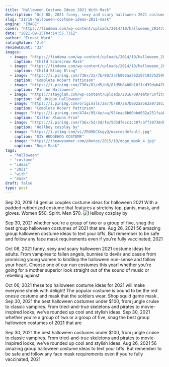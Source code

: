 ```yaml
---
title: "Halloween Costume Ideas 2021 With Mask"
description: "Oct 08, 2021 funny, sexy and scary halloween 2021 costume ideas for adults. From vampires to fallen angels, bunnies to devils and cassie from promising young women to kim"
slug: "21718-halloween-costume-ideas-2021-mask"
engine: "IMAGE"
cover: "https://findema.com/wp-content/uploads/2014/10/halloween_20147231.jpg"
date: "2021-09-25T04:14:55.731Z"
author: "Ernest Ward"
ratingValue: "2.6"
reviewCount: "32"
images:
  - image: "https://findema.com/wp-content/uploads/2014/10/halloween_20147231.jpg"
    caption: "Child Scarecrow Mask"
  - image: "https://findema.com/wp-content/uploads/2014/10/halloween_20143318.jpg"
    caption: "Child Bling Bling"
  - image: "https://i.pinimg.com/736x/2a/7b/80/2a7b802aa562a97193252590b973b6f5.jpg"
    caption: "Complete Robert Pattinson"
  - image: "https://i.pinimg.com/736x/81/d5/b8/81d5b8400b10f1cd39dab47bc02dd20e.jpg"
    caption: "Pin on Halloween"
  - image: "https://stayglam.com/wp-content/uploads/2016/09/eatnrunfitness_phantomoftheopera.jpg"
    caption: "45 Unique Halloween"
  - image: "https://i.pinimg.com/originals/2a/7b/80/2a7b802aa562a97193252590b973b6f5.jpg"
    caption: "Complete Robert Pattinson"
  - image: "https://i.pinimg.com/474x/95/4e/aa/954eaa6b60bbd632a251faabf240fee8--spikes-novel.jpg"
    caption: "Killer Klowns From"
  - image: "https://i.pinimg.com/736x/5d/3d/fe/5d3dfecc1c307cbff20738d6dac26e03--cosplay.jpg"
    caption: "Hellboy cosplay by"
  - image: "https://i.ytimg.com/vi/ZRO9DCXsgyQ/maxresdefault.jpg"
    caption: "DIY HEDGEHOG COSTUME"
  - image: "https://theawesomer.com/photos/2015/10/doge_mask_4.jpg"
    caption: "Doge Mask"
tags:
  - "halloween"
  - "costume"
  - "ideas"
  - "2021"
  - "with"
  - "mask"
draft: false
type: post
---
```


Sep 20, 2019 14 genius couples costume ideas for halloween 2021  With a padded rubberized costume that features a stretchy top, pants, mask, and gloves. Women $50. Spirit. Men $70.
![Hellboy cosplay by](https://i.pinimg.com/736x/5d/3d/fe/5d3dfecc1c307cbff20738d6dac26e03--cosplay.jpg "Hellboy cosplay by")

Sep 30, 2021 whether you&#39;re a group of two or a group of five, snag the best group halloween costumes of 2021 that are. Aug 26, 2021 56 amazing group halloween costume ideas to text your bffs.  But remember to be safe and follow any face mask requirements even if you&#39;re fully vaccinated, 2021
<!--inArticleAds-->

<!--galleryOne-->

Oct 08, 2021 funny, sexy and scary halloween 2021 costume ideas for adults. From vampires to fallen angels, bunnies to devils and cassie from promising young women to kimSkip the halloween nun-sense and follow your heart. Choose one of our nun costumes this year! whether you're going for a mother superior look straight out of the sound of music or rebelling against
<!--inArticleAds-->

<!--galleryTwo-->

Oct 06, 2021 these top halloween costume ideas for 2021 will make everyone shriek with delight!  The popular costume is bound to be the red onesie costume and mask that the soldiers wear. Shop squid game mask.. Sep 30, 2021 the best halloween costumes under $100, from jungle cruise to classic vampires. From tried-and-true skeletons and pirates to movie-inspired looks, we've rounded up cool and stylish ideas. Sep 30, 2021 whether you're a group of two or a group of five, snag the best group halloween costumes of 2021 that are
<!--galleryThree-->

Sep 30, 2021 the best halloween costumes under $100, from jungle cruise to classic vampires. From tried-and-true skeletons and pirates to movie-inspired looks, we've rounded up cool and stylish ideas. Aug 26, 2021 56 amazing group halloween costume ideas to text your bffs.  But remember to be safe and follow any face mask requirements even if you're fully vaccinated, 2021